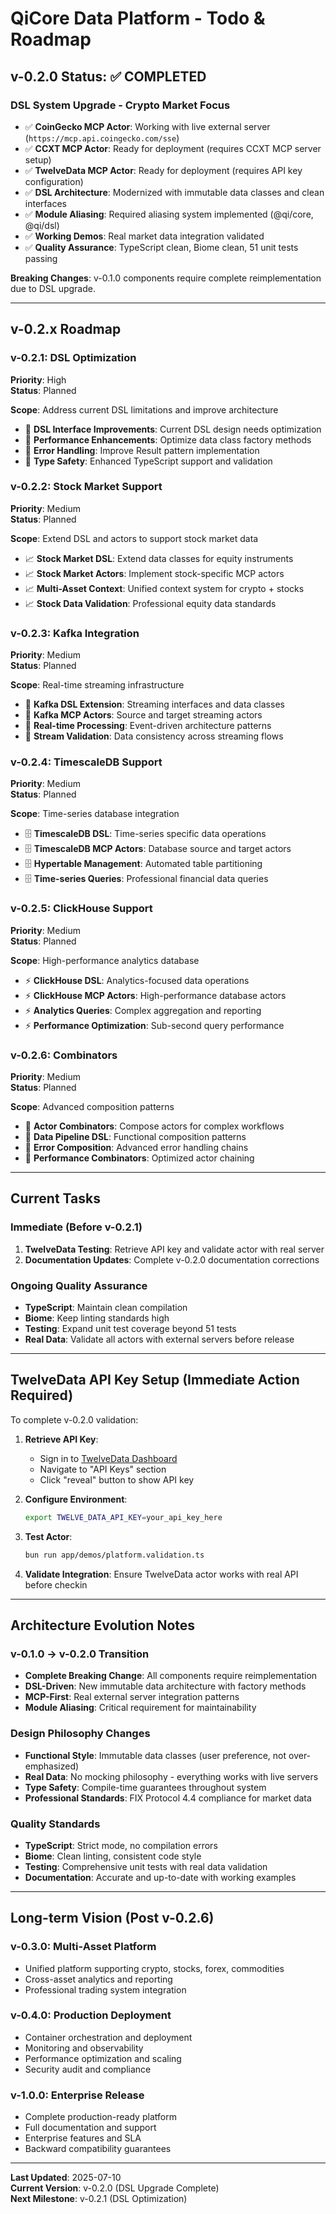 # QiCore Data Platform - Todo & Roadmap

## v-0.2.0 Status: ✅ COMPLETED

### DSL System Upgrade - Crypto Market Focus
- ✅ **CoinGecko MCP Actor**: Working with live external server (`https://mcp.api.coingecko.com/sse`)
- ✅ **CCXT MCP Actor**: Ready for deployment (requires CCXT MCP server setup)
- ✅ **TwelveData MCP Actor**: Ready for deployment (requires API key configuration)
- ✅ **DSL Architecture**: Modernized with immutable data classes and clean interfaces
- ✅ **Module Aliasing**: Required aliasing system implemented (@qi/core, @qi/dsl)
- ✅ **Working Demos**: Real market data integration validated
- ✅ **Quality Assurance**: TypeScript clean, Biome clean, 51 unit tests passing

**Breaking Changes**: v-0.1.0 components require complete reimplementation due to DSL upgrade.

---

## v-0.2.x Roadmap

### v-0.2.1: DSL Optimization
**Priority**: High  
**Status**: Planned

**Scope**: Address current DSL limitations and improve architecture
- 🔧 **DSL Interface Improvements**: Current DSL design needs optimization
- 🔧 **Performance Enhancements**: Optimize data class factory methods
- 🔧 **Error Handling**: Improve Result<T> pattern implementation
- 🔧 **Type Safety**: Enhanced TypeScript support and validation

### v-0.2.2: Stock Market Support
**Priority**: Medium  
**Status**: Planned

**Scope**: Extend DSL and actors to support stock market data
- 📈 **Stock Market DSL**: Extend data classes for equity instruments
- 📈 **Stock Market Actors**: Implement stock-specific MCP actors
- 📈 **Multi-Asset Context**: Unified context system for crypto + stocks
- 📈 **Stock Data Validation**: Professional equity data standards

### v-0.2.3: Kafka Integration
**Priority**: Medium  
**Status**: Planned

**Scope**: Real-time streaming infrastructure
- 🔄 **Kafka DSL Extension**: Streaming interfaces and data classes
- 🔄 **Kafka MCP Actors**: Source and target streaming actors
- 🔄 **Real-time Processing**: Event-driven architecture patterns
- 🔄 **Stream Validation**: Data consistency across streaming flows

### v-0.2.4: TimescaleDB Support
**Priority**: Medium  
**Status**: Planned

**Scope**: Time-series database integration
- 🗄️ **TimescaleDB DSL**: Time-series specific data operations
- 🗄️ **TimescaleDB MCP Actors**: Database source and target actors
- 🗄️ **Hypertable Management**: Automated table partitioning
- 🗄️ **Time-series Queries**: Professional financial data queries

### v-0.2.5: ClickHouse Support
**Priority**: Medium  
**Status**: Planned

**Scope**: High-performance analytics database
- ⚡ **ClickHouse DSL**: Analytics-focused data operations
- ⚡ **ClickHouse MCP Actors**: High-performance database actors
- ⚡ **Analytics Queries**: Complex aggregation and reporting
- ⚡ **Performance Optimization**: Sub-second query performance

### v-0.2.6: Combinators
**Priority**: Medium  
**Status**: Planned

**Scope**: Advanced composition patterns
- 🔗 **Actor Combinators**: Compose actors for complex workflows
- 🔗 **Data Pipeline DSL**: Functional composition patterns
- 🔗 **Error Composition**: Advanced error handling chains
- 🔗 **Performance Combinators**: Optimized actor chaining

---

## Current Tasks

### Immediate (Before v-0.2.1)
1. **TwelveData Testing**: Retrieve API key and validate actor with real server
2. **Documentation Updates**: Complete v-0.2.0 documentation corrections

### Ongoing Quality Assurance
- **TypeScript**: Maintain clean compilation
- **Biome**: Keep linting standards high
- **Testing**: Expand unit test coverage beyond 51 tests
- **Real Data**: Validate all actors with external servers before release

---

## TwelveData API Key Setup (Immediate Action Required)

To complete v-0.2.0 validation:

1. **Retrieve API Key**: 
   - Sign in to [TwelveData Dashboard](https://twelvedata.com/dashboard)
   - Navigate to "API Keys" section
   - Click "reveal" button to show API key

2. **Configure Environment**:
   ```bash
   export TWELVE_DATA_API_KEY=your_api_key_here
   ```

3. **Test Actor**:
   ```bash
   bun run app/demos/platform.validation.ts
   ```

4. **Validate Integration**: Ensure TwelveData actor works with real API before checkin

---

## Architecture Evolution Notes

### v-0.1.0 → v-0.2.0 Transition
- **Complete Breaking Change**: All components require reimplementation
- **DSL-Driven**: New immutable data architecture with factory methods
- **MCP-First**: Real external server integration patterns
- **Module Aliasing**: Critical requirement for maintainability

### Design Philosophy Changes
- **Functional Style**: Immutable data classes (user preference, not over-emphasized)
- **Real Data**: No mocking philosophy - everything works with live servers
- **Type Safety**: Compile-time guarantees throughout system
- **Professional Standards**: FIX Protocol 4.4 compliance for market data

### Quality Standards
- **TypeScript**: Strict mode, no compilation errors
- **Biome**: Clean linting, consistent code style
- **Testing**: Comprehensive unit tests with real data validation
- **Documentation**: Accurate and up-to-date with working examples

---

## Long-term Vision (Post v-0.2.6)

### v-0.3.0: Multi-Asset Platform
- Unified platform supporting crypto, stocks, forex, commodities
- Cross-asset analytics and reporting
- Professional trading system integration

### v-0.4.0: Production Deployment
- Container orchestration and deployment
- Monitoring and observability
- Performance optimization and scaling
- Security audit and compliance

### v-1.0.0: Enterprise Release
- Complete production-ready platform
- Full documentation and support
- Enterprise features and SLA
- Backward compatibility guarantees

---

**Last Updated**: 2025-07-10  
**Current Version**: v-0.2.0 (DSL Upgrade Complete)  
**Next Milestone**: v-0.2.1 (DSL Optimization)